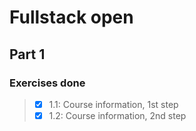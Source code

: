 # Fullstack open
## Part 1
### Exercises done
> - [x] 1.1: Course information, 1st step
> - [x] 1.2: Course information, 2nd step
